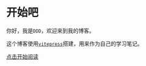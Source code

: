 # 开始吧

你好，我是`DDD`，欢迎来到我的博客。

这个博客使用[`vitepress`](https://vitepress.vuejs.org)搭建，用来作为自己的学习笔记。

[点击开始阅读](../2023/february.md)